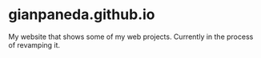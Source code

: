 # gianpaneda.github.io
My website that shows some of my web projects. Currently in the process of revamping it.
